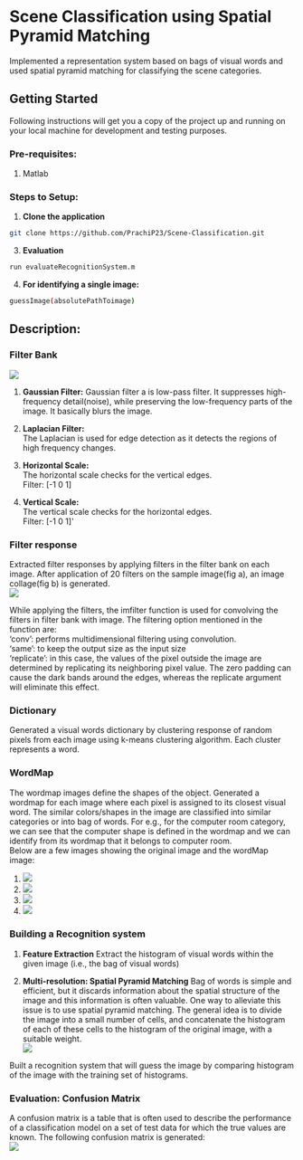 # Scene Classification using Spatial Pyramid Matching
Implemented a representation system based on bags of visual words and used spatial pyramid matching for classifying the scene categories.

## Getting Started
Following instructions will get you a copy of the project up and running on your local machine for development and testing purposes.

### Pre-requisites:
1. Matlab

### Steps to Setup:
1. **Clone the application**
```bash
git clone https://github.com/PrachiP23/Scene-Classification.git
```

3. **Evaluation**
```bash
run evaluateRecognitionSystem.m
```

4. **For identifying a single image:**
```bash
guessImage(absolutePathToimage)
```

## Description:

### Filter Bank
![](readme_images/filterbank.JPG)

1. **Gaussian Filter:**
Gaussian filter a is low-pass filter. It suppresses high-frequency detail(noise), while preserving the low-frequency parts of the image. It basically blurs the image.  

2. **Laplacian Filter:**  
The Laplacian is used for edge detection as it detects the regions of high frequency changes.  

3. **Horizontal Scale:**  
The horizontal scale checks for the vertical edges.  
Filter: [-1 0 1]  
4. **Vertical Scale:**  
The vertical scale checks for the horizontal edges.  
Filter: [-1 0 1]'  

### Filter response
Extracted filter responses by applying filters in the filter bank on each image. After application of 20 filters on the sample image(fig a), an image collage(fig b) is generated.  
![](readme_images/filterResponse.JPG)

While applying the filters, the imfilter function is used for convolving the filters in filter bank with image. The filtering option mentioned in the function are:  
‘conv’: performs multidimensional filtering using convolution.  
‘same’: to keep the output size as the input size  
‘replicate’: in this case, the values of the pixel outside the image are determined by replicating its neighboring pixel value. The zero padding can cause the dark bands around the edges, whereas the replicate argument will eliminate this effect.  


### Dictionary
Generated a visual words dictionary by clustering response of random pixels from each image using k-means clustering algorithm. Each cluster represents a word.  

### WordMap
The wordmap images define the shapes of the object. Generated a wordmap for each image where each pixel is assigned to its closest visual word. The similar colors/shapes in the image are classified into similar categories or into bag of words.
For e.g., for the computer room category, we can see that the computer shape is defined in the wordmap and we can identify from its wordmap that it belongs to computer room.  
Below are a few images showing the original image and the wordMap image:  
1. ![](readme_images/wordMap1.JPG)  
2. ![](readme_images/wordMap2.JPG)  
3. ![](readme_images/wordMap3.JPG)  
4. ![](readme_images/wordMap4.JPG)  

### Building a Recognition system
1. **Feature Extraction**
Extract the histogram of visual words within the given image (i.e., the bag of visual words)

2. **Multi-resolution: Spatial Pyramid Matching**
Bag of words is simple and efficient, but it discards information about the spatial structure of the image and this information is often valuable. One way to alleviate this issue is to use spatial pyramid matching. The general idea is to divide the image into a small number of cells, and concatenate the histogram of each of these cells to the histogram of the original image, with a suitable weight.  
![](readme_images/SPM.JPG)  

Built a recognition system that will guess the image by comparing histogram of the image with the training set of histograms.


### Evaluation: Confusion Matrix
  A confusion matrix is a table that is often used to describe the performance of a classification model  on a set of test data for which the true values are known. The following confusion matrix is generated:  
![](readme_images/confusionMatrix.JPG)  
